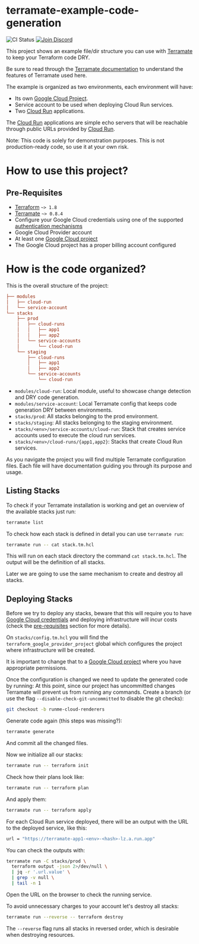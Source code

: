 # terramate-example-code-generation

![CI Status](https://github.com/terramate-io/terramate-example-code-generation/actions/workflows/ci.yml/badge.svg)
[![Join Discord](https://img.shields.io/discord/1088753599951151154?label=Discord&logo=discord&logoColor=white)](https://terramate.io/discord)

This project shows an example file/dir structure you can use with
[Terramate](https://github.com/terramate-io/terramate) to keep your Terraform
code DRY.

Be sure to read through the [Terramate documentation](https://github.com/terramate-io/terramate)
to understand the features of Terramate used here.

The example is organized as two environments, each environment will have:

- Its own [Google Cloud Project](https://cloud.google.com/storage/docs/projects).
- Service account to be used when deploying Cloud Run services.
- Two [Cloud Run](https://cloud.google.com/run) applications.

The [Cloud Run](https://cloud.google.com/run) applications are simple
echo servers that will be reachable through public URLs provided by
[Cloud Run](https://cloud.google.com/run).

Note: This code is solely for demonstration purposes.
This is not production-ready code, so use it at your own risk.

# How to use this project?

## Pre-Requisites

- [Terraform](https://www.terraform.io/) `~> 1.8`
- [Terramate](https://github.com/terramate-io/terramate) `~> 0.8.4`
- Configure your Google Cloud credentials using one of the supported [authentication mechanisms](https://registry.terraform.io/providers/hashicorp/google/latest/docs/guides/provider_reference#authentication)
- Google Cloud Provider account
- At least one [Google Cloud project](https://cloud.google.com/storage/docs/projects)
- The Google Cloud project has a proper billing account configured

# How is the code organized?

This is the overall structure of the project:

```ini {"id":"01J1N5425WZ9SZMJT7K67XA1JA"}
├── modules
│   ├── cloud-run
│   └── service-account
└── stacks
    ├── prod
    │   ├── cloud-runs
    │   │   ├── app1
    │   │   ├── app2
    │   └── service-accounts
    │       └── cloud-run
    └── staging
        ├── cloud-runs
        │   ├── app1
        │   ├── app2
        └── service-accounts
            └── cloud-run
```

- `modules/cloud-run`: Local module, useful to showcase change detection and DRY code generation.
- `modules/service-account`: Local Terramate config that keeps code generation DRY between environments.
- `stacks/prod`: All stacks belonging to the prod environment.
- `stacks/staging`: All stacks belonging to the staging environment.
- `stacks/<env>/service-accounts/cloud-run`: Stack that creates service accounts used to execute the cloud run services.
- `stacks/<env>/cloud-runs/{app1,app2}`: Stacks that create Cloud Run services.

As you navigate the project you will find multiple Terramate configuration files.
Each file will have documentation guiding you through its purpose and usage.

## Listing Stacks

To check if your Terramate installation is working and get an overview of the
available stacks just run:

```sh {"id":"01J1N5425WZ9SZMJT7K7SZTDP7"}
terramate list
```

To check how each stack is defined in detail you can use `terramate run`:

```sh {"id":"01J1N5425WZ9SZMJT7K9TD47MF"}
terramate run -- cat stack.tm.hcl
```

This will run on each stack directory the command `cat stack.tm.hcl`.
The output will be the definition of all stacks.

Later we are going to use the same mechanism to create and destroy all stacks.

## Deploying Stacks

Before we try to deploy any stacks, beware that this will require you
to have [Google Cloud credentials](https://cloud.google.com/docs/authentication/getting-started)
and deploying infrastructure will incur costs (check the
[pre-requisites](#pre-requisites) section for more details).

On `stacks/config.tm.hcl` you will find the `terraform_google_provider_project`
global which configures the project where infrastructure will be created.

It is important to change that to a [Google Cloud project](https://cloud.google.com/storage/docs/projects)
where you have appropriate permissions.

Once the configuration is changed we need to update the generated code by running:
At this point, since our project has uncommitted changes Terramate will prevent us
from running any commands. Create a branch (or use the flag `--disable-check-git-uncommitted`
to disable the git checks):

```sh {"id":"01J1N5425WZ9SZMJT7KC24FTWK"}
git checkout -b runme-cloud-renderers
```

Generate code again (this steps was missing?):

```sh {"id":"01J1N5FPRKTKKV8A48JCM86D53"}
terramate generate
```

And commit all the changed files.

Now we initialize all our stacks:

```sh {"id":"01J1N5425WZ9SZMJT7KEDWCBF0"}
terramate run -- terraform init
```

Check how their plans look like:

```sh {"id":"01J1N5425WZ9SZMJT7KEWYDNRD"}
terramate run -- terraform plan
```

And apply them:

```sh {"id":"01J1N5425WZ9SZMJT7KHJW510X"}
terramate run -- terraform apply
```

For each Cloud Run service deployed, there will be an output with the URL to
the deployed service, like this:

```sh {"id":"01J1N5425WZ9SZMJT7KJ8WY5WP"}
url = "https://terramate-app1-<env>-<hash>-lz.a.run.app"
```

You can check the outputs with:

```sh {"id":"01J1N5425WZ9SZMJT7KNZ6DQWQ","name":"APP_URLS"}
terramate run -C stacks/prod \
  terraform output -json 2>/dev/null \
  | jq -r '.url.value' \
  | grep -v null \
  | tail -n 1
```

Open the URL on the browser to check the running service.

To avoid unnecessary charges to your account let's destroy all stacks:

```sh {"id":"01J1N5425WZ9SZMJT7KP3VAPG7"}
terramate run --reverse -- terraform destroy
```

The `--reverse` flag runs all stacks in reversed order, which is desirable
when destroying resources.

